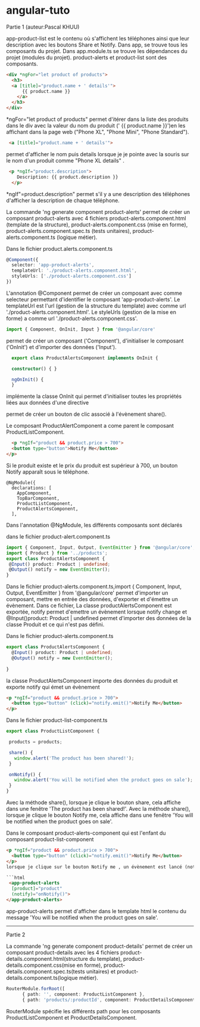 # angular-tuto

<!-- [Edit on StackBlitz ⚡️](https://stackblitz.com/edit/angular-8rdrkj) -->

Partie 1 (auteur:Pascal KHUU)

app-product-list est le contenu où s'affichent les téléphones ainsi que leur description avec les boutons Share et Notify.
Dans app, se trouve tous les composants du projet.
Dans app.module.ts se trouve les dépendances du projet (modules du projet).
product-alerts et product-list sont des composants.

```html
<div *ngFor="let product of products">
  <h3>
  <a [title]="product.name + ' details'">
      {{ product.name }}
    </a>
  </h3>
</div>
```

*ngFor="let product of products" permet d'itérer dans la liste des produits dans le div avec la valeur du nom du produit (' {{ product.name }}')en les affichant dans la page web ("Phone XL", "Phone Mini", "Phone Standard").

```html
 <a [title]="product.name + ' details'"> 
 ``` 
permet d'afficher le nom puis details lorsque je
je pointe avec la souris sur le nom d'un produit comme "Phone XL details" .

```html
 <p *ngIf="product.description">
    Description: {{ product.description }}
  </p> 
```
*ngIf"=product.description" permet s'il y a une description des téléphones d'afficher la description de chaque téléphone.

La commande 'ng generate component product-alerts' permet de créer un composant product-alerts avec 4 fichiers
product-alerts.component.html (template de la structure), product-alerts.component.css (mise en forme), product-alerts.component.spec.ts (tests unitaires), product-alerts.component.ts (logique métier).

 Dans le fichier product.alerts.component.ts

```ts
@Component({
  selector: 'app-product-alerts',
  templateUrl: './product-alerts.component.html',
  styleUrls: ['./product-alerts.component.css']
}) 
```

L'annotation @Component permet de créer un composant  avec comme selecteur permettant d'identifier le composant 'app-product-alerts'.
Le templateUrl est l'url (gestion de la structure du template)  avec comme url './product-alerts.component.html'.
 Le styleUrls (gestion de la mise en forme) a comme url './product-alerts.component.css'.

 ```ts
 import { Component, OnInit, Input } from '@angular/core'
 ```
  permet de créer un composant ('Component'), d'initialiser le composant ('OnInit') et d'importer des données ('Input').

```ts
  export class ProductAlertsComponent implements OnInit {

  constructor() { }

  ngOnInit() {
  }
  ``` 
  implémente la classe OnInit qui permet d'initialiser toutes les propriétés liées aux données d'une directive

 <!-- <button type="button" (click)="share()">Share</button> --> permet de créer un bouton de clic associé à l'évènement share().

 Le composant ProductAlertComponent a come parent le composant ProductListComponent.
```html
  <p *ngIf="product && product.price > 700">
  <button type="button">Notify Me</button>
</p> 
```
Si le produit existe et le prix du produit est supérieur à 700, un bouton Notify apparaît sous le téléphone.

```
@NgModule({
  declarations: [
    AppComponent,
    TopBarComponent,
    ProductListComponent,
    ProductAlertsComponent,
  ],
```
  Dans l'annotation @NgModule, les différents composants sont déclarés


 dans le fichier product-alert.component.ts
 
 ```ts
 import { Component, Input, Output, EventEmitter } from '@angular/core';
import { Product } from '../products';
 export class ProductAlertsComponent {
  @Input() product: Product | undefined;
  @Output() notify = new EventEmitter();
} 
```
Dans le fichier product-alerts.component.ts,import { Component, Input, Output, EventEmitter } from '@angular/core' permet d'importer un composant, mettre en entrée des données, d'exporter et d'émettre un évènement.
Dans ce fichier, La classe productAlertsComponent est exportée, notify permet d'emettre un évènement lorsque notify change et @Input()product: Product | undefined permet d'importer des données de la classe Produit et ce qui n'est pas défini.

Dans le fichier product-alerts.component.ts

```ts
export class ProductAlertsComponent {
  @Input() product: Product | undefined;
  @Output() notify = new EventEmitter();
  
}
```

la classe ProductAlertsComponent importe des données du produit et exporte notify qui émet un évènement

```html
<p *ngIf="product && product.price > 700">
  <button type="button" (click)="notify.emit()">Notify Me</button>
</p>
```

 Dans le fichier product-list-component.ts

 ```ts
 export class ProductListComponent {

  products = products;

  share() {
    window.alert('The product has been shared!');
  }

  onNotify() {
    window.alert('You will be notified when the product goes on sale');
  }
} 
```

Avec la méthode share(), lorsque je clique le bouton share, cela affiche dans une fenêtre 'The product has been shared!'.
Avec la méthode share(), lorsque je clique le bouton Notify me, cela affiche dans une fenêtre 'You will be notified when the product goes on sale'.

Dans le composant product-alerts-component qui est l'enfant du composant product-list-component
```html
<p *ngIf="product && product.price > 700">
  <button type="button" (click)="notify.emit()">Notify Me</button>
</p>
lorsque je clique sur le bouton Notify me , un évènement est lancé (notify.emit()).

```html
 <app-product-alerts
  [product]="product" 
  (notify)="onNotify()">
</app-product-alerts> 
```
app-product-alerts permet d'afficher dans le template html le contenu du message 'You will be notified when the product goes on sale'.


--------------------------------------------------------------------------------------------
Partie 2

La commande 'ng generate component product-details' permet de créer un composant product-details avec les 4 fichiers product-details.component.html(structure du template), product-details.component.css(mise en forme), product-details.component.spec.ts(tests unitaires) et product-details.component.ts(logique métier).

```ts
RouterModule.forRoot([
      { path: '', component: ProductListComponent },
      { path: 'products/:productId', component: ProductDetailsComponent },
```
RouterModule spécifie les différents path pour les composants ProductListComponent et ProductDetailsComponent.
